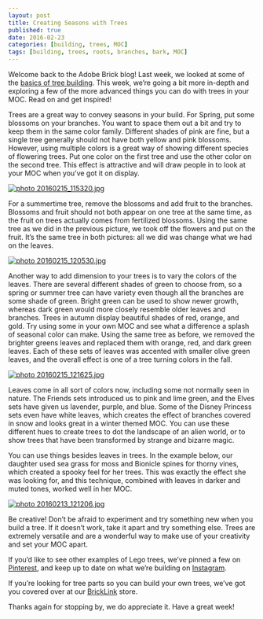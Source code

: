 ```yaml
---
layout: post
title: Creating Seasons with Trees
published: true
date: 2016-02-23
categories: [building, trees, MOC]
tags: [building, trees, roots, branches, bark, MOC]
---
```


Welcome back to the Adobe Brick blog!  Last week, we looked at some of the [basics of tree building]( http://adobebrick.xyz/2016/02/16/building-trees/).  This week, we’re going a bit more in-depth and exploring a few of the more advanced things you can do with trees in your MOC.  Read on and get inspired!

Trees are a great way to convey seasons in your build.  For Spring, put some blossoms on your branches.  You want to space them out a bit and try to keep them in the same color family.  Different shades of pink are fine, but a single tree generally should not have both yellow and pink blossoms.  However, using multiple colors is a great way of showing different species of flowering trees.  Put one color on the first tree and use the other color on the second tree.  This effect is attractive and will draw people in to look at your MOC when you’ve got it on display.

<a href="http://s63.photobucket.com/user/anellas/media/20160215_115320.jpg.html" target="_blank"><img src="http://i63.photobucket.com/albums/h144/anellas/20160215_115320.jpg" border="0" alt=" photo 20160215_115320.jpg"/></a>

For a summertime tree, remove the blossoms and add fruit to the branches.  Blossoms and fruit should not both appear on one tree at the same time, as the fruit on trees actually comes from fertilized blossoms.   Using the same tree as we did in the previous picture, we took off the flowers and put on the fruit.  It’s the same tree in both pictures: all we did was change what we had on the leaves.

<a href="http://s63.photobucket.com/user/anellas/media/20160215_120530.jpg.html" target="_blank"><img src="http://i63.photobucket.com/albums/h144/anellas/20160215_120530.jpg" border="0" alt=" photo 20160215_120530.jpg"/></a>


Another way to add dimension to your trees is to vary the colors of the leaves.  There are several different shades of green to choose from, so a spring or summer tree can have variety even though all the branches are some shade of green.  Bright green can be used to show newer growth, whereas dark green would more closely resemble older leaves and branches.  Trees in autumn display beautiful shades of red, orange, and gold.  Try using some in your own MOC and see what a difference a splash of seasonal color can make.  Using the same tree as before, we removed the brighter greens leaves and replaced them with orange, red, and dark green leaves.  Each of these sets of leaves was accented with smaller olive green leaves, and the overall effect is one of a tree turning colors in the fall.  

<a href="http://s63.photobucket.com/user/anellas/media/20160215_121625.jpg.html" target="_blank"><img src="http://i63.photobucket.com/albums/h144/anellas/20160215_121625.jpg" border="0" alt=" photo 20160215_121625.jpg"/></a>

Leaves come in all sort of colors now, including some not normally seen in nature.  The Friends sets introduced us to pink and lime green, and the Elves sets have given us lavender, purple, and blue.  Some of the Disney Princess sets even have white leaves, which creates the effect of branches covered in snow and looks great in a winter themed MOC.  You can use these different hues to create trees to dot the landscape of an alien world, or to show trees that have been transformed by strange and bizarre magic.  

You can use things besides leaves in trees.  In the example below, our daughter used sea grass for moss and Bionicle spines for thorny vines, which created a spooky feel for her trees.  This was exactly the effect she was looking for, and this technique, combined with leaves in darker and muted tones, worked well in her MOC.  

<a href="http://s63.photobucket.com/user/anellas/media/20160213_121206.jpg.html" target="_blank"><img src="http://i63.photobucket.com/albums/h144/anellas/20160213_121206.jpg" border="0" alt=" photo 20160213_121206.jpg"/></a>

Be creative!  Don’t be afraid to experiment and try something new when you build a tree.  If it doesn’t work, take it apart and try something else.  Trees are extremely versatile and are a wonderful way to make use of your creativity and set your MOC apart.


If you’d like to see other examples of Lego trees, we’ve pinned a few on [Pinterest]( https://www.pinterest.com/adobebrick/), and keep up to date on what we’re building on [Instagram]( https://www.instagram.com/adobe_brick/).

If you’re looking for tree parts so you can build your own trees, we’ve got you covered over at our [BrickLink]( http://www.bricklink.com/store.asp?p=AdobeBrick) store.

Thanks again for stopping by, we do appreciate it.  Have a great week!



